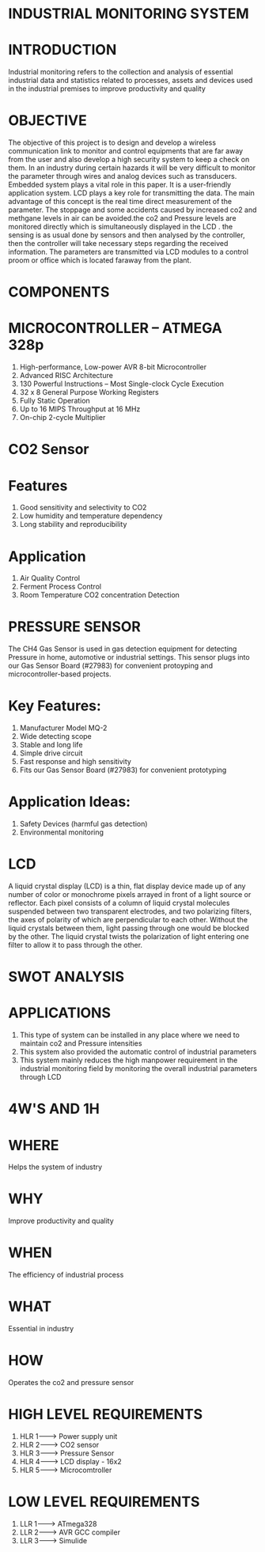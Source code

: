 # INDUSTRIAL MONITORING SYSTEM
# INTRODUCTION
Industrial monitoring refers to the collection and analysis of essential industrial data and statistics related to processes, assets and devices used in the industrial premises to improve productivity and quality

# OBJECTIVE

The objective of this project is to design and develop a wireless communication link to monitor and control equipments that are far away from the user and also develop a high security system to keep a check on them. In an industry during certain hazards it will be very difficult to monitor the parameter through wires and analog devices such as transducers. Embedded system plays a vital role in this paper. It is a user-friendly application system. LCD plays a key role for transmitting the data. The main advantage of this concept is the real time direct measurement of the parameter. The stoppage and some accidents caused by increased co2 and methgane levels in air can be avoided.the co2 and Pressure levels are monitored directly which is simultaneously displayed in the LCD . the sensing is as usual done by sensors and then analysed by the controller, then the controller will take necessary steps regarding the received information. The parameters are transmitted via LCD modules to a control proom or office which is located faraway from the plant.


# COMPONENTS
# MICROCONTROLLER – ATMEGA 328p
1) High-performance, Low-power AVR 8-bit Microcontroller
2) Advanced RISC Architecture
3) 130 Powerful Instructions – Most Single-clock Cycle Execution
4) 32 x 8 General Purpose Working Registers
5) Fully Static Operation
6) Up to 16 MIPS Throughput at 16 MHz
7) On-chip 2-cycle Multiplier

# CO2 Sensor
# Features
1) Good sensitivity and selectivity to CO2
2) Low humidity and temperature dependency
3) Long stability and reproducibility
# Application
1) Air Quality Control
2) Ferment Process Control
3) Room Temperature CO2 concentration Detection

# PRESSURE SENSOR
The CH4 Gas Sensor is used in gas detection equipment for detecting Pressure in home, automotive or industrial settings. This sensor plugs into our Gas Sensor Board (#27983) for convenient protoyping and microcontroller-based projects.
# Key Features:
1) Manufacturer Model MQ-2
2) Wide detecting scope
3) Stable and long life
4) Simple drive circuit
5) Fast response and high sensitivity
6) Fits our Gas Sensor Board (#27983) for convenient prototyping
# Application Ideas:
1) Safety Devices (harmful gas detection)
2) Environmental monitoring

# LCD 
A  liquid  crystal  display  (LCD)  is  a  thin,  flat  display  device  made  up  of  any  number  of  color  or  monochrome  pixels  arrayed  in  front  of  a  light  source  or  reflector. Each pixel consists  of  a  column  of  liquid  crystal  molecules  suspended  between  two  transparent  electrodes,  and  two  polarizing filters, the  axes of  polarity  of  which  are  perpendicular  to  each  other.  Without the liquid  crystals  between  them,  light  passing  through  one  would  be  blocked  by the other. The liquid crystal twists the polarization of light entering one filter to allow it to pass through the other.

# SWOT ANALYSIS
# APPLICATIONS
1) This type of system can be installed in any place where we need to maintain co2 and Pressure intensities 
2) This system also provided the automatic control of industrial parameters
3) This system mainly reduces the high manpower requirement in the industrial monitoring field by monitoring the overall industrial parameters through LCD

# 4W'S AND 1H
# WHERE
Helps the system of industry
# WHY
Improve productivity and quality
# WHEN
The efficiency of industrial process
# WHAT
Essential in industry
# HOW
Operates the co2 and pressure sensor

# HIGH LEVEL REQUIREMENTS
1) HLR 1---> Power supply unit
2) HLR 2---> CO2 sensor
3) HLR 3---> Pressure Sensor
4) HLR 4---> LCD display - 16x2
5) HLR 5---> Microcomtroller 
 
# LOW LEVEL REQUIREMENTS 
1) LLR 1---> ATmega328
2) LLR 2---> AVR GCC compiler
3) LLR 3---> Simulide
 
 
